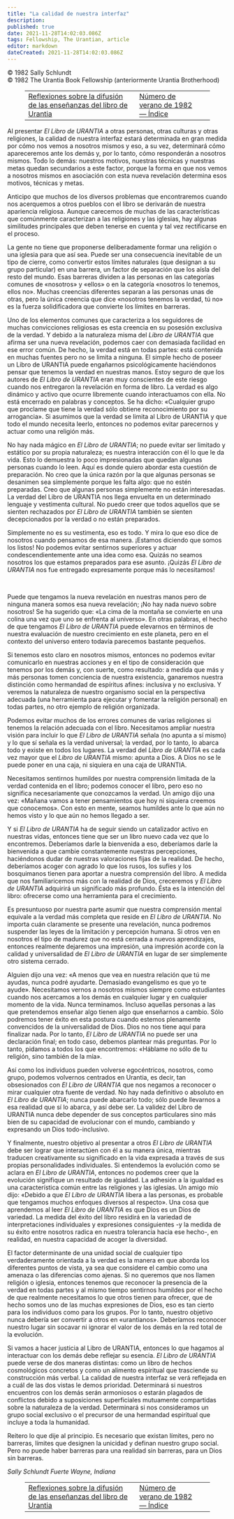 ```yaml
---
title: "La calidad de nuestra interfaz"
description: 
published: true
date: 2021-11-28T14:02:03.086Z
tags: Fellowship, The Urantian, article
editor: markdown
dateCreated: 2021-11-28T14:02:03.086Z
---
```


<p class="v-card v-sheet theme--light grey lighten-3 px-2">© 1982 Sally Schlundt<br>© 1982 The Urantia Book Fellowship (anteriormente Urantia Brotherhood)</p>
<figure class="table chapter-navigator">
  <table>
    <tbody>
      <tr>
        <td>
        <a href="/es/article/Ronald_D_Louie/Thoughts_on_the_dissemination_of_the_teachings_of_UB">
          <span class="mdi mdi-arrow-left-drop-circle"></span><span class="pl-2">Reflexiones sobre la difusión de las enseñanzas del libro de Urantia</span>
        </a>
        </td>
        <td>
        <a href="/es/index/articles_the_urantian#número-de-verano-de-1982">
          <span class="mdi mdi-book-open-variant"></span><span class="pl-2">Número de verano de 1982 — Índice</span>
        </a>
        </td>
        <td>
        </td>
      </tr>
    </tbody>
  </table>
</figure>



Al presentar _El Libro de URANTIA_ a otras personas, otras culturas y otras religiones, la calidad de nuestra interfaz estará determinada en gran medida por cómo nos vemos a nosotros mismos y eso, a su vez, determinará cómo apareceremos ante los demás y, por lo tanto, cómo responderán a nosotros mismos. Todo lo demás: nuestros motivos, nuestras técnicas y nuestras metas quedan secundarios a este factor, porque la forma en que nos vemos a nosotros mismos en asociación con esta nueva revelación determina esos motivos, técnicas y metas.

Anticipo que muchos de los diversos problemas que encontraremos cuando nos acerquemos a otros pueblos con el libro se derivarán de nuestra apariencia religiosa. Aunque carecemos de muchas de las características que comúnmente caracterizan a las religiones y las iglesias, hay algunas similitudes principales que deben tenerse en cuenta y tal vez rectificarse en el proceso.

La gente no tiene que proponerse deliberadamente formar una religión o una iglesia para que así sea. Puede ser una consecuencia inevitable de un tipo de cierre, como convertir estos límites naturales (que designan a su grupo particular) en una barrera, un factor de separación que los aísla del resto del mundo. Esas barreras dividen a las personas en las categorías comunes de «nosotros» y «ellos» o en la categoría «nosotros lo tenemos, ellos no». Muchas creencias diferentes separan a las personas unas de otras, pero la única creencia que dice «nosotros tenemos la verdad, tú no» es la fuerza solidificadora que convierte los límites en barreras.

Uno de los elementos comunes que caracteriza a los seguidores de muchas convicciones religiosas es esta creencia en su posesión exclusiva de la verdad. Y debido a la naturaleza misma del _Libro de URANTIA_ que afirma ser una nueva revelación, podemos caer con demasiada facilidad en ese error común. De hecho, la verdad está en todas partes: está contenida en muchas fuentes pero no se limita a ninguna. El simple hecho de poseer un Libro de URANTIA puede engañarnos psicológicamente haciéndonos pensar que tenemos la verdad en nuestras manos. Estoy seguro de que los autores de _El Libro de URANTIA_ eran muy conscientes de este riesgo cuando nos entregaron la revelación en forma de libro. La verdad es algo dinámico y activo que ocurre libremente cuando interactuamos con ella. No está encerrado en palabras y conceptos. Se ha dicho: «Cualquier grupo que proclame que tiene la verdad sólo obtiene reconocimiento por su arrogancia». Si asumimos que la verdad se limita al Libro de URANTIA y que todo el mundo necesita leerlo, entonces no podemos evitar parecernos y actuar como una religión más.

No hay nada mágico en _El Libro de URANTIA_; no puede evitar ser limitado y estático por su propia naturaleza; es nuestra interacción con él lo que le da vida. Esto lo demuestra lo poco impresionadas que quedan algunas personas cuando lo leen. Aquí es donde quiero abordar esta cuestión de preparación. No creo que la única razón por la que algunas personas se desanimen sea simplemente porque les falta algo: que no estén preparadas. Creo que algunas personas simplemente no están interesadas. La verdad del Libro de URANTIA nos llega envuelta en un determinado lenguaje y vestimenta cultural. No puedo creer que todos aquellos que se sienten rechazados por _El Libro de URANTIA_ también se sienten decepcionados por la verdad o no están preparados.

Simplemente no es su vestimenta, eso es todo. Y mira lo que eso dice de nosotros cuando pensamos de esa manera. ¡Estamos diciendo que somos los listos! No podemos evitar sentirnos superiores y actuar condescendientemente ante una idea como esa. Quizás no seamos nosotros los que estamos preparados para ese asunto. ¡Quizás _El Libro de URANTIA_ nos fue entregado expresamente porque más lo necesitamos!

<br>

Puede que tengamos la nueva revelación en nuestras manos pero de ninguna manera somos esa nueva revelación; ¡No hay nada nuevo sobre nosotros! Se ha sugerido que: «La cima de la montaña se convierte en una colina una vez que uno se enfrenta al universo». En otras palabras, el hecho de que tengamos _El Libro de URANTIA_ puede elevarnos en términos de nuestra evaluación de nuestro crecimiento en este planeta, pero en el contexto del universo entero todavía parecemos bastante pequeños.

Si tenemos esto claro en nosotros mismos, entonces no podemos evitar comunicarlo en nuestras acciones y en el tipo de consideración que tenemos por los demás y, con suerte, como resultado: a medida que más y más personas tomen conciencia de nuestra existencia, ganaremos nuestra distinción como hermandad de espíritus afines: inclusiva y no exclusiva. Y veremos la naturaleza de nuestro organismo social en la perspectiva adecuada (una herramienta para ejecutar y fomentar la religión personal) en todas partes, no otro ejemplo de religión organizada.

Podemos evitar muchos de los errores comunes de varias religiones si tenemos la relación adecuada con el libro. Necesitamos ampliar nuestra visión para incluir lo que _El Libro de URANTIA_ señala (no apunta a sí mismo) y lo que sí señala es la verdad universal; la verdad, por lo tanto, lo abarca todo y existe en todos los lugares. La verdad del _Libro de URANTIA_ es cada vez mayor que el _Libro de URANTIA_ mismo: apunta a Dios. A Dios no se le puede poner en una caja, ni siquiera en una caja de URANTIA.

Necesitamos sentirnos humildes por nuestra comprensión limitada de la verdad contenida en el libro; podemos conocer el libro, pero eso no significa necesariamente que conozcamos la verdad. Un amigo dijo una vez: «Mañana vamos a tener pensamientos que hoy ni siquiera creemos que conocemos». Con esto en mente, seamos humildes ante lo que aún no hemos visto y lo que aún no hemos llegado a ser.

Y si _El Libro de URANTIA_ ha de seguir siendo un catalizador activo en nuestras vidas, entonces tiene que ser un libro nuevo cada vez que lo encontremos. Deberíamos darle la bienvenida a eso, deberíamos darle la bienvenida a que cambie constantemente nuestras percepciones, haciéndonos dudar de nuestras valoraciones fijas de la realidad. De hecho, deberíamos acoger con agrado lo que los rusos, los sufíes y los bosquimanos tienen para aportar a nuestra comprensión del libro. A medida que nos familiaricemos más con la realidad de Dios, creceremos y _El Libro de URANTIA_ adquirirá un significado más profundo. Ésta es la intención del libro: ofrecerse como una herramienta para el crecimiento.

Es presuntuoso por nuestra parte asumir que nuestra comprensión mental equivale a la verdad más completa que reside en _El Libro de URANTIA_. No importa cuán claramente se presente una revelación, nunca podremos suspender las leyes de la limitación y percepción humana. Si otros ven en nosotros el tipo de madurez que no está cerrada a nuevos aprendizajes, entonces realmente dejaremos una impresión, una impresión acorde con la calidad y universalidad de _El Libro de URANTIA_ en lugar de ser simplemente otro sistema cerrado.

Alguien dijo una vez: «A menos que vea en nuestra relación que tú me ayudas, nunca podré ayudarte. Demasiado evangelismo es que yo te ayude». Necesitamos vernos a nosotros mismos siempre como estudiantes cuando nos acercamos a los demás en cualquier lugar y en cualquier momento de la vida. Nunca terminamos. Incluso aquellas personas a las que pretendemos enseñar algo tienen algo que enseñarnos a cambio. Sólo podremos tener éxito en esta postura cuando estemos plenamente convencidos de la universalidad de Dios. Dios no nos tiene aquí para finalizar nada. Por lo tanto, _El Libro de URANTIA_ no puede ser una declaración final; en todo caso, debemos plantear más preguntas. Por lo tanto, pidamos a todos los que encontremos: «Háblame no sólo de tu religión, sino también de la mía».

Así como los individuos pueden volverse egocéntricos, nosotros, como grupo, podemos volvernos centrados en Urantia, es decir, tan obsesionados con _El Libro de URANTIA_ que nos negamos a reconocer o mirar cualquier otra fuente de verdad. No hay nada definitivo o absoluto en _El Libro de URANTIA_; nunca puede abarcarlo todo; sólo puede llevarnos a esa realidad que sí lo abarca, y así debe ser. La validez del Libro de URANTIA nunca debe depender de sus conceptos particulares sino más bien de su capacidad de evolucionar con el mundo, cambiando y expresando un Dios todo-inclusivo.

Y finalmente, nuestro objetivo al presentar a otros _El Libro de URANTIA_ debe ser lograr que interactúen con él a su manera única, mientras traducen creativamente su significado en la vida expresada a través de sus propias personalidades individuales. Si entendemos la evolución como se aclara en _El Libro de URANTIA_, entonces no podemos creer que la evolución signifique un resultado de igualdad. La adhesión a la igualdad es una característica común entre las religiones y las iglesias. Un amigo mío dijo: «Debido a que _El Libro de URANTIA_ libera a las personas, es probable que tengamos muchos enfoques diversos al respecto». Una cosa que aprendemos al leer _El Libro de URANTIA_ es que Dios es un Dios de variedad. La medida del éxito del libro residirá en la variedad de interpretaciones individuales y expresiones consiguientes -y la medida de su éxito entre nosotros radica en nuestra tolerancia hacia ese hecho-, en realidad, en nuestra capacidad de acoger la diversidad.

El factor determinante de una unidad social de cualquier tipo verdaderamente orientada a la verdad es la manera en que aborda los diferentes puntos de vista, ya sea que considere el cambio como una amenaza o las diferencias como ajenas. Si no queremos que nos llamen religión o iglesia, entonces tenemos que reconocer la presencia de la verdad en todas partes y al mismo tiempo sentirnos humildes por el hecho de que realmente necesitamos lo que otros tienen para ofrecer, que de hecho somos uno de las muchas expresiones de Dios, eso es tan cierto para los individuos como para los grupos. Por lo tanto, nuestro objetivo nunca debería ser convertir a otros en «urantianos». Deberíamos reconocer nuestro lugar sin socavar ni ignorar el valor de los demás en la red total de la evolución.

Si vamos a hacer justicia al Libro de URANTIA, entonces lo que hagamos al interactuar con los demás debe reflejar su esencia. _El Libro de URANTIA_ puede verse de dos maneras distintas: como un libro de hechos cosmológicos concretos y como un alimento espiritual que trasciende su construcción más verbal. La calidad de nuestra interfaz se verá reflejada en a cuál de las dos vistas le demos prioridad. Determinará si nuestros encuentros con los demás serán armoniosos o estarán plagados de conflictos debido a suposiciones superficiales mutuamente compartidas sobre la naturaleza de la verdad. Determinará si nos consideramos un grupo social exclusivo o el precursor de una hermandad espiritual que incluye a toda la humanidad.

Reitero lo que dije al principio. Es necesario que existan límites, pero no barreras, límites que designen la unicidad y definan nuestro grupo social. Pero no puede haber barreras para una realidad sin barreras, para un Dios sin barreras.

_Sally Schlundt_
_Fuerte Wayne, Indiana_



<figure class="table chapter-navigator">
  <table>
    <tbody>
      <tr>
        <td>
        <a href="/es/article/Ronald_D_Louie/Thoughts_on_the_dissemination_of_the_teachings_of_UB">
          <span class="mdi mdi-arrow-left-drop-circle"></span><span class="pl-2">Reflexiones sobre la difusión de las enseñanzas del libro de Urantia</span>
        </a>
        </td>
        <td>
        <a href="/es/index/articles_the_urantian#número-de-verano-de-1982">
          <span class="mdi mdi-book-open-variant"></span><span class="pl-2">Número de verano de 1982 — Índice</span>
        </a>
        </td>
        <td>
        </td>
      </tr>
    </tbody>
  </table>
</figure>
